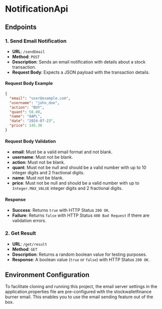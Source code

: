 # NotificationApi

## Endpoints

### 1. Send Email Notification

- **URL**: `/sendEmail`
- **Method**: `POST`
- **Description**: Sends an email notification with details about a stock transaction.
- **Request Body**: Expects a JSON payload with the transaction details.

#### Request Body Example

```json
{
  "email": "user@example.com",
  "username": "john_doe",
  "action": "BUY",
  "quant": 50.00,
  "name": "AAPL",
  "date": "2024-07-23",
  "price": 145.30
}
```

#### Request Body Validation

- **email**: Must be a valid email format and not blank.
- **username**: Must not be blank.
- **action**: Must not be blank.
- **quant**: Must not be null and should be a valid number with up to 10 integer digits and 2 fractional digits.
- **name**: Must not be blank.
- **price**: Must not be null and should be a valid number with up to `Integer.MAX_VALUE` integer digits and 2 fractional digits.

#### Response

- **Success**: Returns `true` with HTTP Status `200 OK`.
- **Failure**: Returns `false` with HTTP Status `400 Bad Request` if there are validation errors.

### 2. Get Result

- **URL**: `/get/result`
- **Method**: `GET`
- **Description**: Returns a random boolean value for testing purposes.
- **Response**: A boolean value (`true` or `false`) with HTTP Status `200 OK`.

## Environment Configuration

To facilitate cloning and running this project, the email server settings in the application.properties file are pre-configured with the stockwalletfinance burner email. This enables you to use the email sending feature out of the box.
